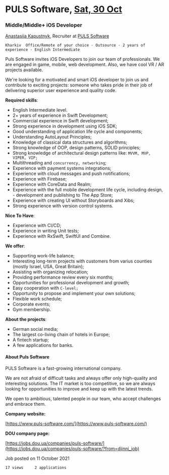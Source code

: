 # PULS Software, [Sat, 30 Oct](day://2021.10.30)

### Middle/Middle+ iOS Developer

[Anastasiia Kapustnyk](https://djinni.co/r/70302-recruiter-v-puls-software/), Recruiter at [PULS Software](https://djinni.co/jobs/company-puls-software-8e233/)

`Kharkiv  Office/Remote of your choice · Outsource · 2 years of experience · English Intermediate`

Puls Software invites iOS Developers to join our team of professionals. We are engaged in game, mobile, web development. Also, we have cool VR / AR projects available.

We're looking for a motivated and smart iOS developer to join us and contribute to exciting projects: someone who takes pride in their job of delivering superior user experience and quality code.

**Required skills**:

- English Intermediate level.
- 2+ years of experience in Swift Development;
- Commercial experience in Swift development;
- Strong experience in development using iOS SDK;
- Good understanding of application life cycle and components;
- Understanding AutoLayout Principles;
- Knowledge of classical data structures and algorithms;
- Strong knowledge of OOP, design patterns, SOLID principles;
- Strong knowledge of architectural design patterns like: `MVVM, MVP, VIPER, VIP;`
- Multithreading and `concurrency, networking`;
- Experience with payment systems integrations;
- Experience with cloud messages and push notifications;
- Experience with Firebase;
- Experience with CoreData and Realm;
- Experience with the full mobile development life cycle, including design, - development and publishing to The App Store;
- Experience with creating UI without Storyboards and Xibs;
- Strong experience with version control systems.

**Nice To Have**:

- Experience with CI/CD;
- Experience in writing Unit tests;
- Experience with RxSwift, SwiftUI and Combine.

**We offer**:

- Supporting work-life balance;
- Interesting long-term projects with customers from varius counties (mostly Israel, USA, Great Britain);
- Assisting with organizing relocation;
- Providing performance review every six months;
- Opportunities for professional development and growth;
- Easy cooperation with `C-level;`
- Opportunity to propose and implement your own solutions;
- Flexible work schedule;
- Corporate events;
- Gym membership.

**About the projects**:

- German social media;
- The largest co-living chain of hotels in Europe;
- A fintech startup;
- A few applications for banks.

#### About Puls Software

PULS Software is a fast-growing international company.

We are not afraid of difficult tasks and always offer only high-quality and interesting solutions. The IT market is too competitive, so we are always looking for opportunities to improve and keep up with the latest trends.

We open to ambitious, talented people in our team, who accept challenges and embrace them.

**Company website:**

[https://www.puls-software.com/](https://www.puls-software.com/)

**DOU company page:**

[https://jobs.dou.ua/companies/puls-software/](https://jobs.dou.ua/companies/puls-software/?from=djinni_job)

Job posted on 11 October 2021

`17 views     2 applications`

